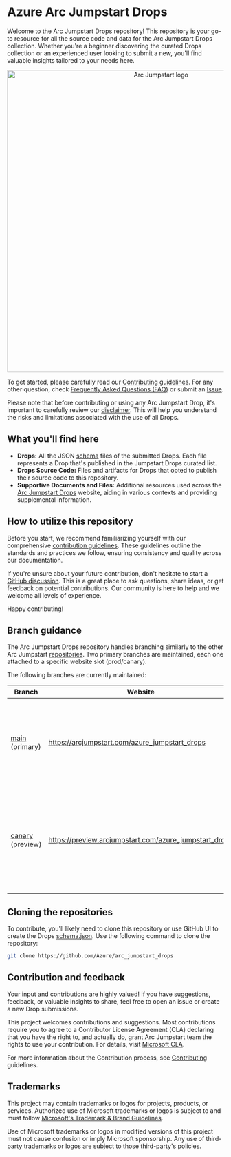 # Azure Arc Jumpstart Drops

Welcome to the Arc Jumpstart Drops repository! This repository is your go-to resource for all the source code and data for the Arc Jumpstart Drops collection. Whether you're a beginner discovering the curated Drops collection or an experienced user looking to submit a new, you'll find valuable insights tailored to your needs here.

<p align="center">
  <img src="./img/drops_banner.png" alt="Arc Jumpstart logo" width="700">
</p>

To get started, please carefully read our [Contributing guidelines](https://aka.ms/JumpstartDropsContribute). For any other question, check [Frequently Asked Questions (FAQ)](./FAQ.md) or submit an [Issue](./issues).

Please note that before contributing or using any Arc Jumpstart Drop, it's important to carefully review our [disclaimer](./DISCLAIMER.md). This will help you understand the risks and limitations associated with the use of all Drops.

## What you'll find here

- **Drops:** All the JSON [schema](./SCHEMA.md) files of the submitted Drops. Each file represents a Drop that's published in the Jumpstart Drops curated list. 
- **Drops Source Code:** Files and artifacts for Drops that opted to publish their source code to this repository.
- **Supportive Documents and Files:** Additional resources used across the [Arc Jumpstart Drops](https://arcjumpstart.com/azure_jumpstart_drops) website, aiding in various contexts and providing supplemental information.

## How to utilize this repository

Before you start, we recommend familiarizing yourself with our comprehensive [contribution guidelines](https://aka.ms/JumpstartContribution). These guidelines outline the standards and practices we follow, ensuring consistency and quality across our documentation.

If you're unsure about your future contribution, don't hesitate to start a [GitHub discussion](https://aka.ms/JumpstartDiscussions). This is a great place to ask questions, share ideas, or get feedback on potential contributions. Our community is here to help and we welcome all levels of experience.

Happy contributing!

## Branch guidance

The Arc Jumpstart Drops repository handles branching similarly to the other Arc Jumpstart [repositories](https://github.com/Azure/arc_jumpstart_docs). Two primary branches are maintained, each one attached to a specific website slot (prod/canary). 

The following branches are currently maintained:

| Branch                                                       | Website                    | Description                                                                                      |
| ------------------------------------------------------------ | -------------------------- | ------------------------------------------------------------------------------------------------ |
| [main](https://github.com/Azure/arc_jumpstart_drops/) (primary)               | https://arcjumpstart.com/azure_jumpstart_drops      | Latest Arc Jumpstart public website. This is the latest documentation and Drops available in the deployed to the production slot. |
| [canary](https://github.com/Azure/arc_jumpstart_drops/tree/canary) (preview) | https://preview.arcjumpstart.com/azure_jumpstart_drops | Pre-release documentation. Document and Drops updates should be merged to the canary branch for preview validation before merging to the main branch. |

## Cloning the repositories

To contribute, you'll likely need to clone this repository or use GitHub UI to create the Drops [schema.json](./SCHEMA.md). Use the following command to clone the repository:

```bash
git clone https://github.com/Azure/arc_jumpstart_drops
```

## Contribution and feedback

Your input and contributions are highly valued! If you have suggestions, feedback, or valuable insights to share, feel free to open an issue or create a new Drop submissions. 

This project welcomes contributions and suggestions. Most contributions require you to agree to a
Contributor License Agreement (CLA) declaring that you have the right to, and actually do, grant Arc Jumpstart team the rights to use your contribution. For details, visit [Microsoft CLA](https://cla.opensource.microsoft.com).

For more information about the Contribution process, see [Contributing](https://aka.ms/JumpstartDropsContribute) guidelines.

## Trademarks

This project may contain trademarks or logos for projects, products, or services. Authorized use of Microsoft trademarks or logos is subject to and must follow [Microsoft's Trademark & Brand Guidelines](https://www.microsoft.com/legal/intellectualproperty/trademarks/usage/general).

Use of Microsoft trademarks or logos in modified versions of this project must not cause confusion or imply Microsoft sponsorship.
Any use of third-party trademarks or logos are subject to those third-party's policies.
